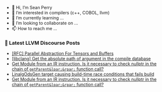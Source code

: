 - 👋 Hi, I’m Sean Perry
- 👀 I’m interested in compilers (c++, COBOL, llvm)
- 🌱 I’m currently learning ...
- 💞️ I’m looking to collaborate on ...
- 📫 How to reach me ...

<!---
s66perry/s66perry is a ✨ special ✨ repository because its `README.md` (this file) appears on your GitHub profile.
You can click the Preview link to take a look at your changes.
--->
### 📕 Latest LLVM Discourse Posts

<!-- DISCOURSE-LLVM:START -->
- [[RFC] Parallel Abstraction For Tensors and Buffers](https://discourse.llvm.org/t/rfc-parallel-abstraction-for-tensors-and-buffers/62607?page=2#post_40)
- [[libclang] Get the absolute path of argument in the compile database](https://discourse.llvm.org/t/libclang-get-the-absolute-path-of-argument-in-the-compile-database/63332#post_2)
- [Get Module from an IR instruction. Is it necessary to check nullptr in the chain of `getParent&lpar;&rpar;` function call?](https://discourse.llvm.org/t/get-module-from-an-ir-instruction-is-it-necessary-to-check-nullptr-in-the-chain-of-getparent-function-call/63336#post_4)
- [LinalgOdsGen target causing build-time race conditions that fails build](https://discourse.llvm.org/t/linalgodsgen-target-causing-build-time-race-conditions-that-fails-build/63334#post_11)
- [Get Module from an IR instruction. Is it necessary to check nullptr in the chain of `getParent&lpar;&rpar;` function call?](https://discourse.llvm.org/t/get-module-from-an-ir-instruction-is-it-necessary-to-check-nullptr-in-the-chain-of-getparent-function-call/63336#post_3)
<!-- DISCOURSE-LLVM:END -->

